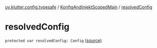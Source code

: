 [uy.klutter.config.typesafe](../index.md) / [KonfigAndInjektScopedMain](index.md) / [resolvedConfig](.)


# resolvedConfig
<code>protected var resolvedConfig: Config</code> [(source)](https://github.com/kohesive/klutter/blob/master/config-typesafe-jdk6/src/main/kotlin/uy/klutter/config/typesafe/InjektConfig.kt#L24)<br/>

